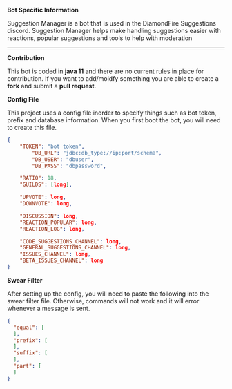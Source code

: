 **Bot Specific Information**

Suggestion Manager is a bot that is used in the DiamondFire Suggestions discord. Suggestion Manager helps make handling suggestions easier with reactions, popular suggestions and tools to help with moderation
***

**Contribution** 

This bot is coded in **java 11** and there are no current rules in place for contribution. If you want to add/moidfy something you are able to create a **fork** and submit a **pull request**.

**Config File**

This project uses a config file inorder to specify things such as bot token, prefix and database information. When you
first boot the bot, you will need to create this file.

```json
{
    "TOKEN": "bot token",
        "DB_URL": "jdbc:db_type://ip:port/schema",
        "DB_USER": "dbuser",
        "DB_PASS": "dbpassword",

    "RATIO": 18,
    "GUILDS": [long],

    "UPVOTE": long,
    "DOWNVOTE": long,

    "DISCUSSION": long,
    "REACTION_POPULAR": long,
    "REACTION_LOG": long,

    "CODE_SUGGESTIONS_CHANNEL": long,
    "GENERAL_SUGGESTIONS_CHANNEL": long,
    "ISSUES_CHANNEL": long,
    "BETA_ISSUES_CHANNEL": long
}
```

**Swear Filter**

After setting up the config, you will need to paste the following into the swear filter file. Otherwise, commands will not work and it will error whenever a message is sent.

```json
{
  "equal": [
  ],
  "prefix": [
  ],
  "suffix": [
  ],
  "part": [
  ]
}
```
